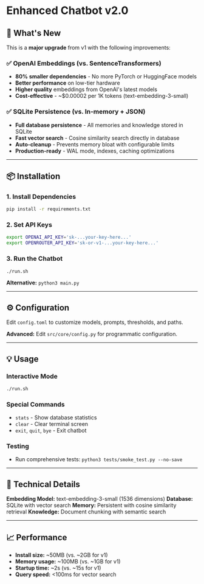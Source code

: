 # Enhanced Chatbot v2.0

## 🚀 What's New

This is a **major upgrade** from v1 with the following improvements:

### ✅ **OpenAI Embeddings** (vs. SentenceTransformers)
- **80% smaller dependencies** - No more PyTorch or HuggingFace models
- **Better performance** on low-tier hardware
- **Higher quality** embeddings from OpenAI's latest models
- **Cost-effective** - ~$0.00002 per 1K tokens (text-embedding-3-small)

### ✅ **SQLite Persistence** (vs. In-memory + JSON)
- **Full database persistence** - All memories and knowledge stored in SQLite
- **Fast vector search** - Cosine similarity search directly in database
- **Auto-cleanup** - Prevents memory bloat with configurable limits
- **Production-ready** - WAL mode, indexes, caching optimizations

---

## 📦 Installation

### 1. Install Dependencies

```bash
pip install -r requirements.txt
```

### 2. Set API Keys

```bash
export OPENAI_API_KEY='sk-...your-key-here...'
export OPENROUTER_API_KEY='sk-or-v1-...your-key-here...'
```

### 3. Run the Chatbot

```bash
./run.sh
```

**Alternative:** `python3 main.py`

---

## ⚙️ Configuration

Edit `config.toml` to customize models, prompts, thresholds, and paths.

**Advanced:** Edit `src/core/config.py` for programmatic configuration.

---

## 💡 Usage

### Interactive Mode
```bash
./run.sh
```

### Special Commands
- `stats` - Show database statistics
- `clear` - Clear terminal screen
- `exit`, `quit`, `bye` - Exit chatbot

### Testing
- Run comprehensive tests: `python3 tests/smoke_test.py --no-save`

---

## 🔧 Technical Details

**Embedding Model:** text-embedding-3-small (1536 dimensions)
**Database:** SQLite with vector search
**Memory:** Persistent with cosine similarity retrieval
**Knowledge:** Document chunking with semantic search

---

## 📈 Performance

- **Install size:** ~50MB (vs. ~2GB for v1)
- **Memory usage:** ~100MB (vs. ~1GB for v1)
- **Startup time:** ~2s (vs. ~15s for v1)
- **Query speed:** <100ms for vector search

